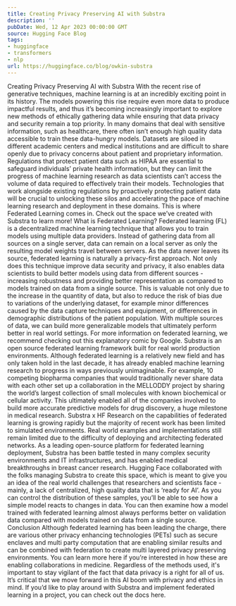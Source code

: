 ```yaml
---
title: Creating Privacy Preserving AI with Substra
description: ''
pubDate: Wed, 12 Apr 2023 00:00:00 GMT
source: Hugging Face Blog
tags:
- huggingface
- transformers
- nlp
url: https://huggingface.co/blog/owkin-substra
---
```


Creating Privacy Preserving AI with Substra
With the recent rise of generative techniques, machine learning is at an incredibly exciting point in its history. The models powering this rise require even more data to produce impactful results, and thus it’s becoming increasingly important to explore new methods of ethically gathering data while ensuring that data privacy and security remain a top priority.
In many domains that deal with sensitive information, such as healthcare, there often isn’t enough high quality data accessible to train these data-hungry models. Datasets are siloed in different academic centers and medical institutions and are difficult to share openly due to privacy concerns about patient and proprietary information. Regulations that protect patient data such as HIPAA are essential to safeguard individuals’ private health information, but they can limit the progress of machine learning research as data scientists can’t access the volume of data required to effectively train their models. Technologies that work alongside existing regulations by proactively protecting patient data will be crucial to unlocking these silos and accelerating the pace of machine learning research and deployment in these domains.
This is where Federated Learning comes in. Check out the space we’ve created with Substra to learn more!
What is Federated Learning?
Federated learning (FL) is a decentralized machine learning technique that allows you to train models using multiple data providers. Instead of gathering data from all sources on a single server, data can remain on a local server as only the resulting model weights travel between servers.
As the data never leaves its source, federated learning is naturally a privacy-first approach. Not only does this technique improve data security and privacy, it also enables data scientists to build better models using data from different sources - increasing robustness and providing better representation as compared to models trained on data from a single source. This is valuable not only due to the increase in the quantity of data, but also to reduce the risk of bias due to variations of the underlying dataset, for example minor differences caused by the data capture techniques and equipment, or differences in demographic distributions of the patient population. With multiple sources of data, we can build more generalizable models that ultimately perform better in real world settings. For more information on federated learning, we recommend checking out this explanatory comic by Google.
Substra is an open source federated learning framework built for real world production environments. Although federated learning is a relatively new field and has only taken hold in the last decade, it has already enabled machine learning research to progress in ways previously unimaginable. For example, 10 competing biopharma companies that would traditionally never share data with each other set up a collaboration in the MELLODDY project by sharing the world’s largest collection of small molecules with known biochemical or cellular activity. This ultimately enabled all of the companies involved to build more accurate predictive models for drug discovery, a huge milestone in medical research.
Substra x HF
Research on the capabilities of federated learning is growing rapidly but the majority of recent work has been limited to simulated environments. Real world examples and implementations still remain limited due to the difficulty of deploying and architecting federated networks. As a leading open-source platform for federated learning deployment, Substra has been battle tested in many complex security environments and IT infrastructures, and has enabled medical breakthroughs in breast cancer research.
Hugging Face collaborated with the folks managing Substra to create this space, which is meant to give you an idea of the real world challenges that researchers and scientists face - mainly, a lack of centralized, high quality data that is ‘ready for AI’. As you can control the distribution of these samples, you’ll be able to see how a simple model reacts to changes in data. You can then examine how a model trained with federated learning almost always performs better on validation data compared with models trained on data from a single source.
Conclusion
Although federated learning has been leading the charge, there are various other privacy enhancing technologies (PETs) such as secure enclaves and multi party computation that are enabling similar results and can be combined with federation to create multi layered privacy preserving environments. You can learn more here if you’re interested in how these are enabling collaborations in medicine.
Regardless of the methods used, it's important to stay vigilant of the fact that data privacy is a right for all of us. It’s critical that we move forward in this AI boom with privacy and ethics in mind.
If you’d like to play around with Substra and implement federated learning in a project, you can check out the docs here.